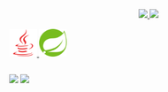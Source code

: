 <div align="center">
  <a href="https://github.com/filipimantelato">
  <img height="180em" src="https://github-readme-stats.vercel.app/api?username=filipimantelato&show_icons=true&theme=onedark&include_all_commits=true&count_private=true"/>
    <img src="https://github-readme-stats.vercel.app/api/top-langs/?username=filipimantelato&theme=onedark&layout=compact)](https://github.com/filipimantelato/github-readme-stats"/>
</div>

<div style="display: inline_block"><br>
  <img width="50" height="50" src="https://raw.githubusercontent.com/devicons/devicon/1119b9f84c0290e0f0b38982099a2bd027a48bf1/icons/java/java-plain.svg" />
  <img width="50" height="50" src="https://raw.githubusercontent.com/devicons/devicon/1119b9f84c0290e0f0b38982099a2bd027a48bf1/icons/spring/spring-original.svg" />
</div>
  
##

<div> 
  <a href = "mailto:filipimantelato06@gmail.com"><img src="https://img.shields.io/badge/-Gmail-%23333?style=for-the-badge&logo=gmail&logoColor=white" target="_blank"></a>
  <a href="https://www.linkedin.com/in/filipi-mantelato-241610249" target="_blank"><img src="https://img.shields.io/badge/-LinkedIn-%230077B5?style=for-the-badge&logo=linkedin&logoColor=white" target="_blank"></a>  
</div>
